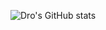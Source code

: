 ![Dro's GitHub stats](https://github-readme-stats.vercel.app/api?username=Drofsehhazra&count_private=true&show_icons=true&theme=dark)
